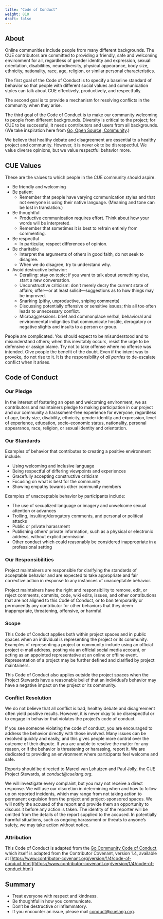 ```yaml
---
title: "Code of Conduct"
weight: 810
draft: false
---
```


## About
Online communities include people from many different backgrounds. The CUE contributors are committed to providing a friendly, safe and welcoming environment for all, regardless of gender identity and expression, sexual orientation, disabilities, neurodiversity, physical appearance, body size, ethnicity, nationality, race, age, religion, or similar personal characteristics.

The first goal of the Code of Conduct is to specify a baseline standard of behavior so that people with different social values and communication styles can talk about CUE effectively, productively, and respectfully.

The second goal is to provide a mechanism for resolving conflicts in the community when they arise.

The third goal of the Code of Conduct is to make our community welcoming to people from different backgrounds. Diversity is critical to the project; for CUE to be successful, it needs contributors and users from all backgrounds. (We take inspiration here from [Go, Open Source, Community](https://blog.golang.org/open-source).)

We believe that healthy debate and disagreement are essential to a healthy project and community. However, it is never ok to be disrespectful. We value diverse opinions, but we value respectful behavior more.

## CUE Values

These are the values to which people in the CUE community should aspire.

*   Be friendly and welcoming
*   Be patient
    *   Remember that people have varying communication styles and that not everyone is using their native language. (Meaning and tone can be lost in translation.)
*   Be thoughtful
    *   Productive communication requires effort. Think about how your words will be interpreted.
    *   Remember that sometimes it is best to refrain entirely from commenting.
*   Be respectful
    *   In particular, respect differences of opinion.
*   Be charitable
    *   Interpret the arguments of others in good faith, do not seek to disagree.
    *   When we do disagree, try to understand why.
*   Avoid destructive behavior:
    *   Derailing: stay on topic; if you want to talk about something else, start a new conversation.
    *   Unconstructive criticism: don't merely decry the current state of affairs; offer—or at least solicit—suggestions as to how things may be improved.
    *   Snarking (pithy, unproductive, sniping comments)
    *   Discussing potentially offensive or sensitive issues; this all too often leads to unnecessary conflict.
    *   Microaggressions: brief and commonplace verbal, behavioral and environmental indignities that communicate hostile, derogatory or negative slights and insults to a person or group.

People are complicated. You should expect to be misunderstood and to misunderstand others; when this inevitably occurs, resist the urge to be defensive or assign blame. Try not to take offense where no offense was intended. Give people the benefit of the doubt. Even if the intent was to provoke, do not rise to it. It is the responsibility of _all parties_ to de-escalate conflict when it arises.

## Code of Conduct

### Our Pledge

In the interest of fostering an open and welcoming environment, we as contributors and maintainers pledge to making participation in our project and our community a harassment-free experience for everyone, regardless of age, body size, disability, ethnicity, gender identity and expression, level of experience, education, socio-economic status, nationality, personal appearance, race, religion, or sexual identity and orientation.

### Our Standards

Examples of behavior that contributes to creating a positive environment include:

*   Using welcoming and inclusive language
*   Being respectful of differing viewpoints and experiences
*   Gracefully accepting constructive criticism
*   Focusing on what is best for the community
*   Showing empathy towards other community members

Examples of unacceptable behavior by participants include:

*   The use of sexualized language or imagery and unwelcome sexual attention or advances
*   Trolling, insulting/derogatory comments, and personal or political attacks
*   Public or private harassment
*   Publishing others’ private information, such as a physical or electronic address, without explicit permission
*   Other conduct which could reasonably be considered inappropriate in a professional setting

### Our Responsibilities

Project maintainers are responsible for clarifying the standards of acceptable behavior and are expected to take appropriate and fair corrective action in response to any instances of unacceptable behavior.

Project maintainers have the right and responsibility to remove, edit, or reject comments, commits, code, wiki edits, issues, and other contributions that are not aligned to this Code of Conduct, or to ban temporarily or permanently any contributor for other behaviors that they deem inappropriate, threatening, offensive, or harmful.

### Scope

This Code of Conduct applies both within project spaces and in public spaces when an individual is representing the project or its community. Examples of representing a project or community include using an official project e-mail address, posting via an official social media account, or acting as an appointed representative at an online or offline event. Representation of a project may be further defined and clarified by project maintainers.

This Code of Conduct also applies outside the project spaces when the Project Stewards have a reasonable belief that an individual’s behavior may have a negative impact on the project or its community.

### Conflict Resolution

We do not believe that all conflict is bad; healthy debate and disagreement often yield positive results. However, it is never okay to be disrespectful or to engage in behavior that violates the project’s code of conduct.

If you see someone violating the code of conduct, you are encouraged to address the behavior directly with those involved. Many issues can be resolved quickly and easily, and this gives people more control over the outcome of their dispute. If you are unable to resolve the matter for any reason, or if the behavior is threatening or harassing, report it. We are dedicated to providing an environment where participants feel welcome and safe.

Reports should be directed to Marcel van Lohuizen and Paul Jolly, the CUE Project Stewards, at _conduct@cuelang.org_.

We will investigate every complaint, but you may not receive a direct response. We will use our discretion in determining when and how to follow up on reported incidents, which may range from not taking action to permanent expulsion from the project and project-sponsored spaces. We will notify the accused of the report and provide them an opportunity to discuss it before any action is taken. The identity of the reporter will be omitted from the details of the report supplied to the accused. In potentially harmful situations, such as ongoing harassment or threats to anyone’s safety, we may take action without notice.

### Attribution[](#attribution)

This Code of Conduct is adapted from the [Go Community Code of Conduct](https://golang.org/conduct), which itself is adapted from the Contributor Covenant, version 1.4, available at [https://www.contributor-covenant.org/version/1/4/code-of-conduct.html](https://www.contributor-covenant.org/version/1/4/code-of-conduct.html)

Summary[](#summary)
-------------------

*   Treat everyone with respect and kindness.
*   Be thoughtful in how you communicate.
*   Don’t be destructive or inflammatory.
*   If you encounter an issue, please mail [conduct@cuelang.org](mailto:conduct@cuelang.org).
